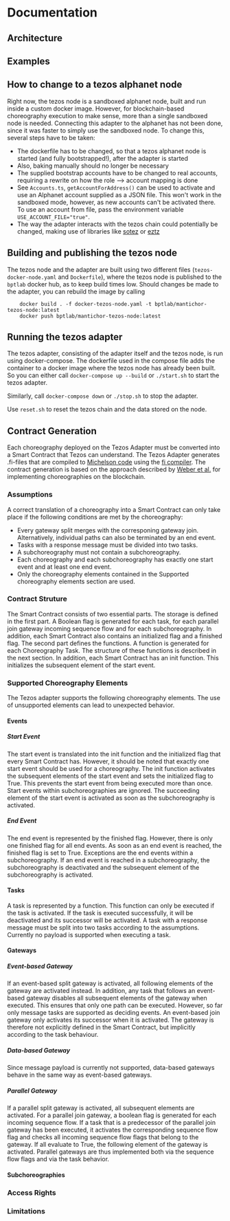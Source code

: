 # Documentation

## Architecture

## Examples

## How to change to a tezos alphanet node

Right now, the tezos node is a sandboxed alphanet node, built and run inside a custom docker image. However, for blockchain-based choreography execution to make sense, more than a single sandboxed node is needed. Connecting this adapter to the alphanet has not been done, since it was faster to simply use the sandboxed node. To change this, several steps have to be taken:

- The dockerfile has to be changed, so that a tezos alphanet node is started (and fully bootstrapped!), after the adapter is started
- Also, baking manually should no longer be necessary
- The supplied bootstrap accounts have to be changed to real accounts, requiring a rewrite on how the role --> account mapping is done
- See `Accounts.ts`, `getAccountForAddress()` can be used to activate and use an Alphanet account supplied as a JSON file. This won't work in the sandboxed mode, however, as new accounts can't be activated there. To use an account from file, pass the environment variable `USE_ACCOUNT_FILE="true"`.
- The way the adapter interacts with the tezos chain could potentially be changed, making use of libraries like [sotez](https://github.com/AndrewKishino/sotez) or [eztz](https://github.com/TezTech/eztz)

## Building and publishing the tezos node

The tezos node and the adapter are built using two different files (`tezos-docker-node.yaml` and `Dockerfile`), where the tezos node is published to the `bptlab` docker hub, as to keep build times low. Should changes be made to the adapter, you can rebuild the image by calling

```shell
    docker build . -f docker-tezos-node.yaml -t bptlab/mantichor-tezos-node:latest
    docker push bptlab/mantichor-tezos-node:latest
```

## Running the tezos adapter

The tezos adapter, consisting of the adapter itself and the tezos node, is run using docker-compose. The dockerfile used in the compose file adds the container to a docker image where the tezos node has already been built.
So you can either call `docker-compose up --build` or `./start.sh` to start the tezos adapter.

Similarly, call `docker-compose down` or `./stop.sh` to stop the adapter.

Use `reset.sh` to reset the tezos chain and the data stored on the node.

## Contract Generation

Each choreography deployed on the Tezos Adapter must be converted into a Smart Contract that Tezos can understand. The Tezos Adapter generates .fi-files that are compiled to [Michelson code](https://tezos.gitlab.io/master/whitedoc/michelson.html) using the [fi compiler](https://github.com/TezTech/fi-compiler). The contract generation is based on the approach described by [Weber et al.](https://link.springer.com/chapter/10.1007/978-3-319-45348-4_19) for implementing choreographies on the blockchain.

### Assumptions

A correct translation of a choreography into a Smart Contract can only take place if the following conditions are met by the choreography:
- Every gateway split merges with the corresponing gateway join. Alternatively, individual paths can also be terminated by an end event.
- Tasks with a response message must be divided into two tasks.
- A subchoreography must not contain a subchoreography.
- Each choreography and each subchoreography has exactly one start event and at least one end event.
- Only the choreography elements contained in the Supported choreography elements section are used.

### Contract Struture

The Smart Contract consists of two essential parts. The storage is defined in the first part. A Boolean flag is generated for each task, for each parallel join gateway incoming sequence flow and for each subchoreography. In addition, each Smart Contract also contains an initialized flag and a finished flag. The second part defines the functions. A function is generated for each Choreography Task. The structure of these functions is described in the next section. In addition, each Smart Contract has an init function. This initializes the subsequent element of the start event.

### Supported Choreography Elements

The Tezos adapter supports the following choreography elements. The use of unsupported elements can lead to unexpected behavior.

#### Events

##### Start Event

The start event is translated into the init function and the initialized flag that every Smart Contract has. However, it should be noted that exactly one start event should be used for a choreography. The init function activates the subsequent elements of the start event and sets the initialized flag to True. This prevents the start event from being executed more than once. Start events within subchoreographies are ignored. The succeeding element of the start event is activated as soon as the subchoreography is activated.

##### End Event

The end event is represented by the finished flag. However, there is only one finished flag for all end events. As soon as an end event is reached, the finished flag is set to True.  Exceptions are the end events within a subchoreography. If an end event is reached in a subchoreography, the subchoreography is deactivated and the subsequent element of the subchoreography is activated.

#### Tasks

A task is represented by a function. This function can only be executed if the task is activated. If the task is executed successfully, it will be deactivated and its successor will be activated. A task with a response message must be split into two tasks according to the assumptions. Currently no payload is supported when executing a task.

#### Gateways

##### Event-based Gateway

If an event-based split gateway is activated, all following elements of the gateway are activated instead. In addition, any task that follows an event-based gateway disables all subsequent elements of the gateway when executed. This ensures that only one path can be executed. However, so far only message tasks are supported as deciding events. An event-based join gateway only activates its successor when it is activated. The gateway is therefore not explicitly defined in the Smart Contract, but implicitly according to the task behaviour.

##### Data-based Gateway

Since message payload is currently not supported, data-based gateways behave in the same way as event-based gateways.

##### Parallel Gateway

If a parallel split gateway is activated, all subsequent elements are activated. For a parallel join gateway, a boolean flag is generated for each incoming sequence flow. If a task that is a predecessor of the parallel join gateway has been executed, it activates the corresponding sequence flow flag and checks all incoming sequence flow flags that belong to the gateway. If all evaluate to True, the following element of the gateway is activated. Parallel gateways are thus implemented both via the sequence flow flags and via the task behavior.

#### Subchoreographies

### Access Rights

### Limitations



